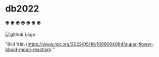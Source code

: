 # db2022

:alien: :alien: :alien: :alien: :alien: :alien: :alien:



![github Logo](https://media.npr.org/assets/img/2022/05/16/lunar.eclipse.ap-bd3e7780c20e075f7b3895b83d28c5be09af20e8-s900-c85.webp)


"Bild från (https://www.npr.org/2022/05/16/1099064064/super-flower-blood-moon-reaction) "
